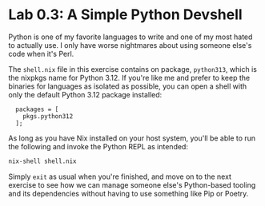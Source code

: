 # Lab 0.3: A Simple Python Devshell
Python is one of my favorite languages to write and one of my most hated to 
actually use. I only have worse nightmares about using someone else's code when
it's Perl.

The `shell.nix` file in this exercise contains on package, `python313`, which
is the nixpkgs name for Python 3.12. If you're like me and prefer to keep the 
binaries for languages as isolated as possible, you can open a shell with only
the default Python 3.12 package installed:

```
  packages = [ 
    pkgs.python312
  ];

```

As long as you have Nix installed on your host system, you'll be able to run
the following and invoke the Python REPL as intended:

```bash
nix-shell shell.nix
```

Simply `exit` as usual when you're finished, and move on to the next exercise
to see how we can manage someone else's Python-based tooling and its
dependencies without having to use something like Pip or Poetry.
